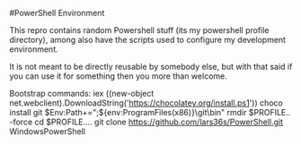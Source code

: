 #PowerShell Environment

This repro contains random Powershell stuff (its my powershell profile directory), among also have the scripts used to configure my development environment.

It is not meant to be directly reusable by somebody else, but with that said if you can use it for something then you more than welcome.

Bootstrap commands:
iex ((new-object net.webclient).DownloadString('https://chocolatey.org/install.ps1'))
choco install git
$Env:Path+=";${env:ProgramFiles(x86)}\git\bin"
rmdir $PROFILE\.. -force
cd $PROFILE\..\..
git clone https://github.com/lars36s/PowerShell.git WindowsPowerShell
